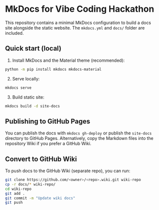 # MkDocs for Vibe Coding Hackathon

This repository contains a minimal MkDocs configuration to build a docs site alongside the static website. The `mkdocs.yml` and `docs/` folder are included.

## Quick start (local)

1. Install MkDocs and the Material theme (recommended):

```bash
python -m pip install mkdocs mkdocs-material
```

2. Serve locally:

```bash
mkdocs serve
```

3. Build static site:

```bash
mkdocs build -d site-docs
```

## Publishing to GitHub Pages

You can publish the docs with `mkdocs gh-deploy` or publish the `site-docs` directory to GitHub Pages. Alternatively, copy the Markdown files into the repository Wiki if you prefer a GitHub Wiki.

## Convert to GitHub Wiki

To push docs to the GitHub Wiki (separate repo), you can run:

```bash
git clone https://github.com/<owner>/<repo>.wiki.git wiki-repo
cp -r docs/* wiki-repo/
cd wiki-repo
git add .
git commit -m "Update wiki docs"
git push
```
